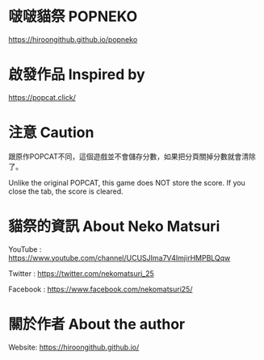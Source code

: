 # 啵啵貓祭 POPNEKO

https://hiroongithub.github.io/popneko

# 啟發作品 Inspired by

https://popcat.click/

# 注意 Caution

跟原作POPCAT不同，這個遊戲並不會儲存分數，如果把分頁關掉分數就會清除了。

Unlike the original POPCAT, this game does NOT store the score. If you close the tab, the score is cleared. 

# 貓祭的資訊 About Neko Matsuri

YouTube :
https://www.youtube.com/channel/UCUSJIma7V4ImjirHMPBLQqw

Twitter :
https://twitter.com/nekomatsuri_25

Facebook :
https://www.facebook.com/nekomatsuri25/

# 關於作者 About the author

Website: https://hiroongithub.github.io/
